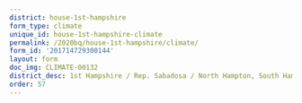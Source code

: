 ```yaml
---
district: house-1st-hampshire
form_type: climate
unique_id: house-1st-hampshire-climate
permalink: /2020bq/house-1st-hampshire/climate/
form_id: '201714729300144'
layout: form
doc_img: CLIMATE-00132
district_desc: 1st Hampshire / Rep. Sabadosa / North Hampton, South Hampton, Montgomery
order: 57
---
```

